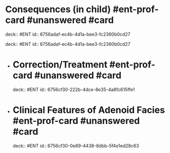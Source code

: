 # Consequences (in child) #ent-prof-card #unanswered #card

deck:: #ENT
id:: 6756adaf-ec4b-4d1a-bee3-fc2360b0cd27

deck:: #ENT
id:: 6756adaf-ec4b-4d1a-bee3-fc2360b0cd27

- # Correction/Treatment #ent-prof-card #unanswered #card
  deck:: #ENT
  id:: 6756cf30-222b-4dce-8e35-4a8fc615ffe1
- # Clinical Features of Adenoid Facies #ent-prof-card #unanswered #card
  deck:: #ENT
  id:: 6756cf30-0e89-4438-8dbb-5f4e1ed28c63
